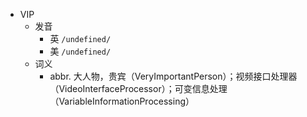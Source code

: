 - VIP
  - 发音
    - 英 `/undefined/`
    - 美 `/undefined/`
  - 词义
    - abbr. 大人物，贵宾（VeryImportantPerson）；视频接口处理器（VideoInterfaceProcessor）；可变信息处理（VariableInformationProcessing）
